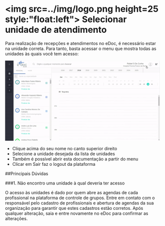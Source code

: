 # <img src=../img/logo.png height=25 style:"float:left"> Selecionar unidade de atendimento

Para realização de recepções e atendimentos no eDoc, é necessário estar na unidade correta.
Para tanto, basta acessar o menu que mostra todas as unidades às quais você tem acesso:

<div class="left-float-framme framme70">
	<img src="../img/calendario/selecionar_organizacao.gif">
</div>

<div class="right-float-framme framme28">
	<ul>
		<li>Clique acima do seu nome no canto superior direito</li>
		<li>Selecione a unidade desejada da lista de unidades</li>
		<li>Também é possível abrir esta documentação a partir do menu</li>
		<li>Clicar em Sair faz o logout da plataforma</li>
	</ul>
</div>

<div style="clear: left;"></div>



##Principais Dúvidas

###1. Não encontro uma unidade à qual deveria ter acesso

O acesso às unidades é dado por quem abre as agendas de cada profissional na plataforma de controle de grupos. Entre em contato com o responsável pelo cadastro de profissionais e abertura de agendas da sua organização para garantir que estes cadastros estão corretos. Após qualquer alteração, saia e entre novamente no eDoc para confirmar as alterações.  
<div style="clear: left;"></div>
